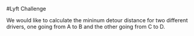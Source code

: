 #Lyft Challenge

We would like to calculate the mininum detour distance for two different drivers, one going from A to B and the other going from C to D.